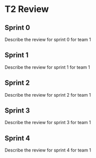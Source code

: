 # T2 Review

## Sprint 0

Describe the review for sprint 0 for team 1

## Sprint 1

Describe the review for sprint 1 for team 1

## Sprint 2

Describe the review for sprint 2 for team 1

## Sprint 3

Describe the review for sprint 3 for team 1

## Sprint 4

Describe the review for sprint 4 for team 1

